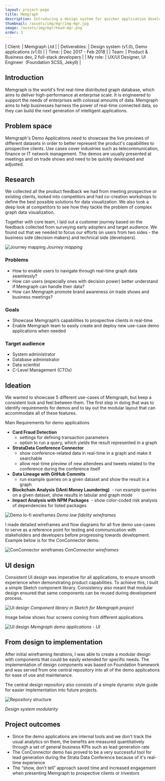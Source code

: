 ```yaml
---
layout: project-page
title: Memgraph 
description: Introducing a design system for quicker application development
thumbnail: /assets/img/mgr/img-mgr.jpg
image: /assets/img/mgr/head-mgr.png
order: 3
---
```


| Client:		| Memgraph Ltd |
| Deliverables:	| Design system (v1.0), Demo applications (v1.0) |
| Time:		    | Dec 2017 - Feb 2018 |
| Team:		    | Product &amp; Business dev, 2 full-stack developers |
| My role:		| UX/UI Designer, UI Engineer  (Foundation SCSS, Jekyll) |

## Introduction 

Memgraph is the world's first real-time distributed graph database, which aims to deliver high-performance at enterprise scale. 
It is engineered to support the needs of enterprises with colossal amounts of data. Memgraph aims to help businesses harness the power of real-time connected data, so they can build the next generation of intelligent applications.


## Problem space

Memgraph's Demo Applications need to showcase the live previews of different datasets in order to better represent the product's capabilities to prospective clients. 
Use cases cover industries such as telecommunication, finance or IT network management. The demos are usually presented at meetings and on trade shows and need to be quickly developed and adjusted. 

## Research

We collected all the product feedback we had from meeting prospective or existing clients, looked into competitors and had co-creation workshops to define the best possible solutions for data visualization.
We also took a deep look at competitors to see how they tackle the problem of complex graph data visualization.

Together with core team, I laid out a customer journey based on the feedback collected from surveying early adopters and target audience.
We found out that we needed to focus our efforts on users from two sides - the business side (decision makers) and technical side (developers).

![Journey mapping](/assets/img/mgr/mgr-uj.jpg)
*Journey mapping*

### Problems

- How to enable users to navigate through real-time graph data seamlessly?
- How can users (especially ones with decision power) better understand if Memgraph can handle their data?
- How can Memgraph promote brand awareness on trade shows and business meetings?
        
### Goals

- Showcase Memgraph’s capabilities to prospective clients in real-time
- Enable Memgraph team to easily create and deploy new use-case demo applications when needed    

### Target audience

- System administrator
- Database administrator 
- Data scientist 
- C-Level Management (CTOs)

## Ideation

We wanted to showcase 5 different use-cases of Memgraph, but keep a consistent look and feel between them. 
The first step in doing that was to identify requirements for demos and to lay out the modular layout that can accommodate all of these features.

Main Requirements for demo applications
- **Card Fraud Detection**
    - settings for defining transaction parameters 
    - option to run a query, which yields the result represented in a graph
- **StrataData Conference Connector**
    - show conference-related data in real-time in a graph and make it searchable 
    - allow real-time preview of new attendees and tweets related to the conference during the conference itself
- **Data Lineage with GitHub Commits** 
    - run example queries on a given dataset and show the result in a graph
- **Blockchain Analysis ()Anti Money Laundering)**
     - run example queries on a given dataset, show results in tabular and graph mode
- **Impact Analysis with NPM Packages**
     - show color-coded risk analysis of dependencies for listed packages

![Demo lo-fi wireframes](/assets/img/mgr/mgr-wf.jpg)
*Demo low fidelity wireframes*

I made detailed wireframes and flow diagrams for all five demo use-cases to serve as a reference point for testing and communication with stakeholders and developers before progressing towards development. 
Example below is for the ConConnector demo.

![ConConnector wireframes](/assets/img/mgr/mgr-cc-wf.jpg)
*ConConnector wireframes*

## UI design

Consistent UI design was imperative for all applications, to ensure smooth experience when demonstrating product capabilities.
To achieve this, I built a simple Sketch component library. Consistency also meant that modular design ensured that same components can be reused during development process.

![UI design](/assets/img/mgr/mgr-sk.jpg)
*Component library in Sketch for Memgraph project*

Image below shows four screens coming from different applications.

![UI design](/assets/img/mgr/mgr-ui.jpg)
*Memgraph demo applications - UI*

## From design to implementation

After initial wireframing iterations, I was able to create a modular design with components that could be easily extended for specific needs.
The implementation of design components was based on Foundation framework and was served from one central repository into all of the demo applications for ease of use and maintenance.

The central design repository also consists of a simple dynamic style guide for easier implementation into future projects.

![Repository structure](/assets/img/mgr/mgr-ds.jpg)

*Design system modularity*

## Project outcomes

- Since the demo applications are internal tools and we don't track the usual analytics on them, the benefits are measured quantitatively through a set of general business KPIs such as lead generation rate
- The ConConnector demo has proved to be a very successful tool for lead generation during the Strata Data Conference because of it's real-time experience
- The “show, don’t tell” approach saved time and increased engagement when presenting Memgraph to prospective clients or investors
